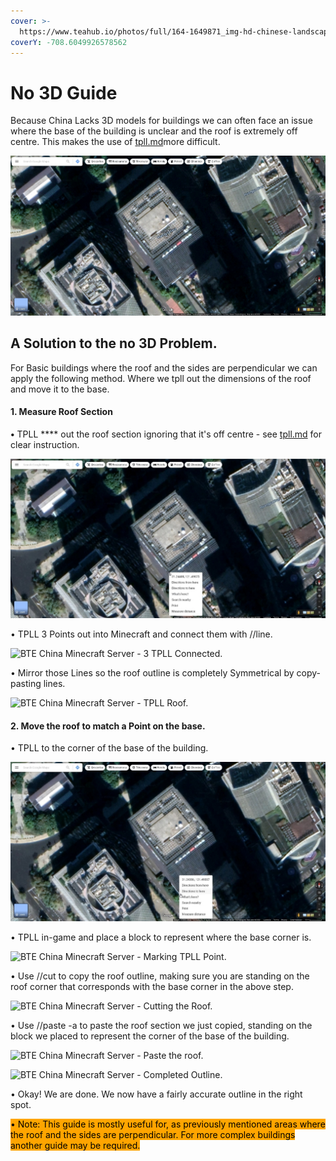 ```yaml
---
cover: >-
  https://www.teahub.io/photos/full/164-1649871_img-hd-chinese-landscape-watercolor-painting-cecilia-chinese.jpg
coverY: -708.6049926578562
---
```


# No 3D Guide

Because China Lacks 3D models for buildings we can often face an issue where the base of the building is unclear and the roof is extremely off centre. This makes the use of [tpll.md](tpll.md "mention")more difficult.

![Google Maps View of Somewhere in Shanghai - No 3D.](<../../.gitbook/assets/image (5).png>)

## A Solution to the no 3D Problem.

For Basic buildings where the roof and the sides are perpendicular we can apply the following method. Where we tpll out the dimensions of the roof and move it to the base.

#### **1. Measure Roof Section**

**•** TPLL **** out the roof section ignoring that it's off centre - see [tpll.md](tpll.md "mention") for clear instruction.

![Google Maps View of Somewhere in Shanghai - No 3D - Right Click Coordinates.](<../../.gitbook/assets/image (4).png>)

• TPLL 3 Points out into Minecraft and connect them with //line.

![BTE China Minecraft Server - 3 TPLL Connected.](<../../.gitbook/assets/2022-03-31\_16.20.14 (1).png>)

• Mirror those Lines so the roof outline is completely Symmetrical by copy-pasting lines.

![BTE China Minecraft Server - TPLL Roof.](<../../.gitbook/assets/2022-03-31\_16.21.47 (1).png>)

#### 2. Move the roof to match a Point on the base.

• TPLL to the corner of the base of the building.&#x20;

![Google Maps View of Somewhere in Shanghai - No 3D - Right Click Coordinates.](<../../.gitbook/assets/image (6).png>)

• TPLL in-game and place a block to represent where the base corner is.

![BTE China Minecraft Server - Marking TPLL Point.](../../.gitbook/assets/2022-03-31\_16.47.55.png)

• Use //cut to copy the roof outline, making sure you are standing on the roof corner that corresponds with the base corner in the above step.

![BTE China Minecraft Server - Cutting the Roof.](../../.gitbook/assets/2022-03-31\_16.46.41.png)

• Use //paste -a to paste the roof section we just copied, standing on the block we placed to represent the corner of the base of the building.

![BTE China Minecraft Server - Paste the roof.](<../../.gitbook/assets/2022-03-31\_16.46.59 (1).png>)

![BTE China Minecraft Server - Completed Outline.](../../.gitbook/assets/2022-03-31\_16.57.04.png)

• Okay! We are done. We now have a fairly accurate outline in the right spot.

<mark style="background-color:orange;">• Note: This guide is mostly useful for, as previously mentioned areas where the roof and the sides are perpendicular. For more complex buildings another guide may be required.</mark>
